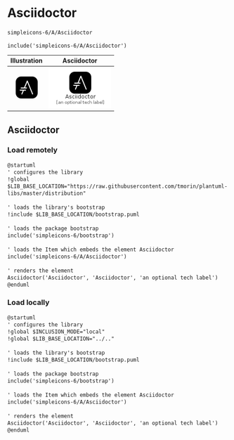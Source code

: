 # Asciidoctor


```text
simpleicons-6/A/Asciidoctor
```

```text
include('simpleicons-6/A/Asciidoctor')
```



| Illustration | Asciidoctor |
| :---: | :---: |
| ![illustration for Illustration](../../simpleicons-6/A/Asciidoctor.png) | ![illustration for Asciidoctor](../../simpleicons-6/A/Asciidoctor.Local.png) |




## Asciidoctor

### Load remotely
```plantuml
@startuml
' configures the library
!global $LIB_BASE_LOCATION="https://raw.githubusercontent.com/tmorin/plantuml-libs/master/distribution"

' loads the library's bootstrap
!include $LIB_BASE_LOCATION/bootstrap.puml

' loads the package bootstrap
include('simpleicons-6/bootstrap')

' loads the Item which embeds the element Asciidoctor
include('simpleicons-6/A/Asciidoctor')

' renders the element
Asciidoctor('Asciidoctor', 'Asciidoctor', 'an optional tech label')
@enduml
```

### Load locally
```plantuml
@startuml
' configures the library
!global $INCLUSION_MODE="local"
!global $LIB_BASE_LOCATION="../.."

' loads the library's bootstrap
!include $LIB_BASE_LOCATION/bootstrap.puml

' loads the package bootstrap
include('simpleicons-6/bootstrap')

' loads the Item which embeds the element Asciidoctor
include('simpleicons-6/A/Asciidoctor')

' renders the element
Asciidoctor('Asciidoctor', 'Asciidoctor', 'an optional tech label')
@enduml
```

